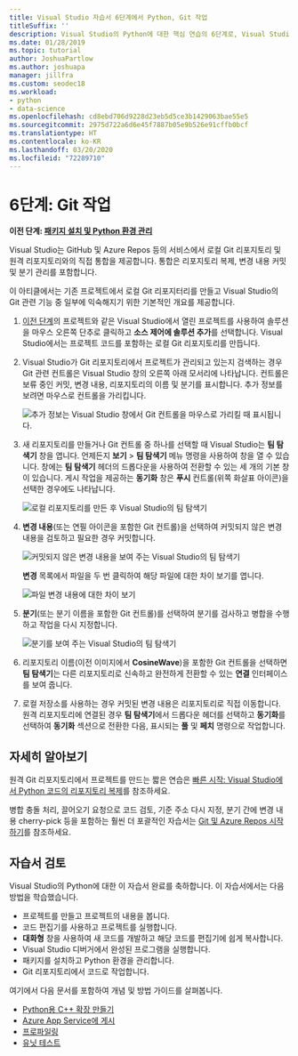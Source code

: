 ```yaml
---
title: Visual Studio 자습서 6단계에서 Python, Git 작업
titleSuffix: ''
description: Visual Studio의 Python에 대한 핵심 연습의 6단계로, Visual Studio의 Git 관련 기능을 설명합니다.
ms.date: 01/28/2019
ms.topic: tutorial
author: JoshuaPartlow
ms.author: joshuapa
manager: jillfra
ms.custom: seodec18
ms.workload:
- python
- data-science
ms.openlocfilehash: cd8ebd706d9228d23eb5d5ce3b1429063bae55e5
ms.sourcegitcommit: 2975d722a6d6e45f7887b05e9b526e91cffb0bcf
ms.translationtype: HT
ms.contentlocale: ko-KR
ms.lasthandoff: 03/20/2020
ms.locfileid: "72289710"
---
```

# <a name="step-6-work-with-git"></a>6단계: Git 작업

**이전 단계: [패키지 설치 및 Python 환경 관리](tutorial-working-with-python-in-visual-studio-step-05-installing-packages.md)**

Visual Studio는 GitHub 및 Azure Repos 등의 서비스에서 로컬 Git 리포지토리 및 원격 리포지토리와의 직접 통합을 제공합니다. 통합은 리포지토리 복제, 변경 내용 커밋 및 분기 관리를 포함합니다.

이 아티클에서는 기존 프로젝트에서 로컬 Git 리포지터리를 만들고 Visual Studio의 Git 관련 기능 중 일부에 익숙해지기 위한 기본적인 개요를 제공합니다.

1. [이전 단계](tutorial-working-with-python-in-visual-studio-step-05-installing-packages.md)의 프로젝트와 같은 Visual Studio에서 열린 프로젝트를 사용하여 솔루션을 마우스 오른쪽 단추로 클릭하고 **소스 제어에 솔루션 추가**를 선택합니다. Visual Studio에서는 프로젝트 코드를 포함하는 로컬 Git 리포지토리를 만듭니다.

1. Visual Studio가 Git 리포지토리에서 프로젝트가 관리되고 있는지 검색하는 경우 Git 관련 컨트롤은 Visual Studio 창의 오른쪽 아래 모서리에 나타납니다. 컨트롤은 보류 중인 커밋, 변경 내용, 리포지토리의 이름 및 분기를 표시합니다. 추가 정보를 보려면 마우스로 컨트롤을 가리킵니다.

    ![추가 정보는 Visual Studio 창에서 Git 컨트롤을 마우스로 가리킬 때 표시됩니다.](media/working-with-git-01.png)

1. 새 리포지토리를 만들거나 Git 컨트롤 중 하나를 선택할 때 Visual Studio는 **팀 탐색기** 창을 엽니다. 언제든지 **보기** > **팀 탐색기** 메뉴 명령을 사용하여 창을 열 수 있습니다. 창에는 **팀 탐색기** 헤더의 드롭다운을 사용하여 전환할 수 있는 세 개의 기본 창이 있습니다. 게시 작업을 제공하는 **동기화** 창은 **푸시** 컨트롤(위쪽 화살표 아이콘)을 선택한 경우에도 나타납니다.

    ![로컬 리포지토리를 만든 후 Visual Studio의 팀 탐색기](media/working-with-git-02.png)

1. **변경 내용**(또는 연필 아이콘을 포함한 Git 컨트롤)을 선택하여 커밋되지 않은 변경 내용을 검토하고 필요한 경우 커밋합니다.

    ![커밋되지 않은 변경 내용을 보여 주는 Visual Studio의 팀 탐색기](media/working-with-git-03.png)

    **변경** 목록에서 파일을 두 번 클릭하여 해당 파일에 대한 차이 보기를 엽니다.

    ![파일 변경 내용에 대한 차이 보기](media/working-with-git-05.png)

1. **분기**(또는 분기 이름을 포함한 Git 컨트롤)를 선택하여 분기를 검사하고 병합을 수행하고 작업을 다시 지정합니다.

    ![분기를 보여 주는 Visual Studio의 팀 탐색기](media/working-with-git-04.png)

1. 리포지토리 이름(이전 이미지에서 **CosineWave**)을 포함한 Git 컨트롤을 선택하면 **팀 탐색기**는 다른 리포지토리로 신속하고 완전하게 전환할 수 있는 **연결** 인터페이스를 보여 줍니다.

1. 로컬 저장소를 사용하는 경우 커밋된 변경 내용은 리포지토리로 직접 이동합니다. 원격 리포지토리에 연결된 경우 **팀 탐색기**에서 드롭다운 헤더를 선택하고 **동기화**를 선택하여 **동기화** 섹션으로 전환한 다음, 표시되는 **풀** 및 **페치** 명령으로 작업합니다.

## <a name="go-deeper"></a>자세히 알아보기

원격 Git 리포지토리에서 프로젝트를 만드는 짧은 연습은 [빠른 시작: Visual Studio에서 Python 코드의 리포지토리 복제](quickstart-03-python-in-visual-studio-project-from-repository.md)를 참조하세요.

병합 충돌 처리, 끌어오기 요청으로 코드 검토, 기준 주소 다시 지정, 분기 간에 변경 내용 cherry-pick 등을 포함하는 훨씬 더 포괄적인 자습서는 [Git 및 Azure Repos 시작하기](/azure/devops/repos/git/gitquickstart)를 참조하세요.

## <a name="tutorial-review"></a>자습서 검토

Visual Studio의 Python에 대한 이 자습서 완료를 축하합니다. 이 자습서에서는 다음 방법을 학습했습니다.

- 프로젝트를 만들고 프로젝트의 내용을 봅니다.
- 코드 편집기를 사용하고 프로젝트를 실행합니다.
- **대화형** 창을 사용하여 새 코드를 개발하고 해당 코드를 편집기에 쉽게 복사합니다.
- Visual Studio 디버거에서 완성된 프로그램을 실행합니다.
- 패키지를 설치하고 Python 환경을 관리합니다.
- Git 리포지토리에서 코드로 작업합니다.

여기에서 다음 문서를 포함하여 개념 및 방법 가이드를 살펴봅니다.

- [Python용 C++ 확장 만들기](working-with-c-cpp-python-in-visual-studio.md)
- [Azure App Service에 게시](publishing-python-web-applications-to-azure-from-visual-studio.md)
- [프로파일링](profiling-python-code-in-visual-studio.md)
- [유닛 테스트](unit-testing-python-in-visual-studio.md)
